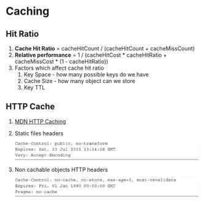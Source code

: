 # Caching

## Hit Ratio
1. **Cache Hit Ratio** = cacheHitCount / (cacheHitCount + cacheMissCount)
1. **Relative performance** = 1 / (cacheHitCost * cacheHitRatio + cacheMissCost * (1 - cacheHitRatio))
1. Factors which affect cache hit ratio
    1. Key Space - how many possible keys do we have
    1. Cache Size - how many object can we store
    1. Key TTL

## HTTP Cache
1. [MDN HTTP Caching](https://developer.mozilla.org/en-US/docs/Web/HTTP/Caching)
1. Static files headers

    ![Static files headers](./img/static-files-headers.jpg)

1. Non cachable objects HTTP headers

    ![Non cachable objects](./img/non-cachable-files-headers.jpg)
